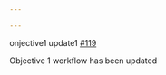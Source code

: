 ```yaml
---

---
```

    
onjective1 update1 [#119](https://github.com/JantaeLeckie/monorepo-release-changesets/pull/119)
    
Objective 1 workflow has been updated
